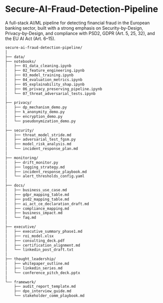 # Secure-AI-Fraud-Detection-Pipeline
A full-stack AI/ML pipeline for detecting financial fraud in the European banking sector, built with a strong emphasis on Security-by-Design, Privacy-by-Design, and compliance with PSD2, GDPR (Art. 5, 25, 32), and the EU AI Act (Art. 6–15).

```bash
secure-ai-fraud-detection-pipeline/
│
├── data/
├── notebooks/
│   ├── 01_data_cleaning.ipynb
│   ├── 02_feature_engineering.ipynb
│   ├── 03_model_training.ipynb
│   ├── 04_evaluation_metrics.ipynb
│   ├── 05_explainability_shap.ipynb
│   ├── 06_privacy_preserving_pipeline.ipynb
│   └── 07_threat_adversarial_tests.ipynb
│
├── privacy/
│   ├── dp_mechanism_demo.py
│   ├── k_anonymity_demo.py
│   ├── encryption_demo.py
│   └── pseudonymization_demo.py
│
├── security/
│   ├── threat_model_stride.md
│   ├── adversarial_test_fgsm.py
│   ├── model_risk_analysis.md
│   └── incident_response_plan.md
│
├── monitoring/
│   ├── drift_monitor.py
│   ├── logging_strategy.md
│   ├── incident_response_playbook.md
│   └── alert_thresholds_config.yaml
│
├── docs/
│   ├── business_use_case.md
│   ├── gdpr_mapping_table.md
│   ├── psd2_mapping_table.md
│   ├── ai_act_ce_declaration_draft.md
│   ├── compliance_mapping.md
│   ├── business_impact.md
│   └── faq.md
│
├── executive/
│   ├── executive_summary_phase1.md
│   ├── roi_model.xlsx
│   ├── consulting_deck.pdf
│   ├── certification_alignment.md
│   └── linkedin_post_draft.txt
│
├── thought_leadership/
│   ├── whitepaper_outline.md
│   ├── linkedin_series.md
│   └── conference_pitch_deck.pptx
│
└── framework/
    ├── audit_report_template.md
    ├── dpo_interview_guide.md
    └── stakeholder_comm_playbook.md
```
